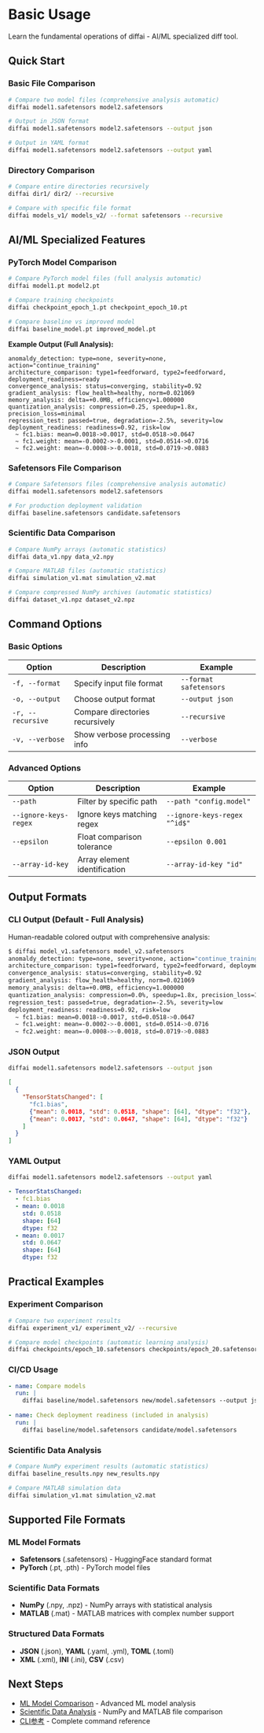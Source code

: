 # Basic Usage

Learn the fundamental operations of diffai - AI/ML specialized diff tool.

## Quick Start

### Basic File Comparison

```bash
# Compare two model files (comprehensive analysis automatic)
diffai model1.safetensors model2.safetensors

# Output in JSON format
diffai model1.safetensors model2.safetensors --output json

# Output in YAML format  
diffai model1.safetensors model2.safetensors --output yaml
```

### Directory Comparison

```bash
# Compare entire directories recursively
diffai dir1/ dir2/ --recursive

# Compare with specific file format
diffai models_v1/ models_v2/ --format safetensors --recursive
```

## AI/ML Specialized Features

### PyTorch Model Comparison

```bash
# Compare PyTorch model files (full analysis automatic)
diffai model1.pt model2.pt

# Compare training checkpoints  
diffai checkpoint_epoch_1.pt checkpoint_epoch_10.pt

# Compare baseline vs improved model
diffai baseline_model.pt improved_model.pt
```

**Example Output (Full Analysis):**
```
anomaldy_detection: type=none, severity=none, action="continue_training"
architecture_comparison: type1=feedforward, type2=feedforward, deployment_readiness=ready
convergence_analysis: status=converging, stability=0.92
gradient_analysis: flow_health=healthy, norm=0.021069
memory_analysis: delta=+0.0MB, efficiency=1.000000
quantization_analysis: compression=0.25, speedup=1.8x, precision_loss=minimal
regression_test: passed=true, degradation=-2.5%, severity=low
deployment_readiness: readiness=0.92, risk=low
  ~ fc1.bias: mean=0.0018->0.0017, std=0.0518->0.0647
  ~ fc1.weight: mean=-0.0002->-0.0001, std=0.0514->0.0716
  ~ fc2.weight: mean=-0.0008->-0.0018, std=0.0719->0.0883
```

### Safetensors File Comparison

```bash
# Compare Safetensors files (comprehensive analysis automatic)
diffai model1.safetensors model2.safetensors

# For production deployment validation
diffai baseline.safetensors candidate.safetensors
```

### Scientific Data Comparison

```bash
# Compare NumPy arrays (automatic statistics)
diffai data_v1.npy data_v2.npy

# Compare MATLAB files (automatic statistics)
diffai simulation_v1.mat simulation_v2.mat

# Compare compressed NumPy archives (automatic statistics)
diffai dataset_v1.npz dataset_v2.npz
```

## Command Options

### Basic Options

| Option | Description | Example |
|--------|-------------|---------|
| `-f, --format` | Specify input file format | `--format safetensors` |
| `-o, --output` | Choose output format | `--output json` |
| `-r, --recursive` | Compare directories recursively | `--recursive` |
| `-v, --verbose` | Show verbose processing info | `--verbose` |

### Advanced Options

| Option | Description | Example |
|--------|-------------|---------|
| `--path` | Filter by specific path | `--path "config.model"` |
| `--ignore-keys-regex` | Ignore keys matching regex | `--ignore-keys-regex "^id$"` |
| `--epsilon` | Float comparison tolerance | `--epsilon 0.001` |
| `--array-id-key` | Array element identification | `--array-id-key "id"` |

## Output Formats

### CLI Output (Default - Full Analysis)

Human-readable colored output with comprehensive analysis:

```bash
$ diffai model_v1.safetensors model_v2.safetensors
anomaldy_detection: type=none, severity=none, action="continue_training"
architecture_comparison: type1=feedforward, type2=feedforward, deployment_readiness=ready
convergence_analysis: status=converging, stability=0.92
gradient_analysis: flow_health=healthy, norm=0.021069
memory_analysis: delta=+0.0MB, efficiency=1.000000
quantization_analysis: compression=0.0%, speedup=1.8x, precision_loss=1.5%
regression_test: passed=true, degradation=-2.5%, severity=low
deployment_readiness: readiness=0.92, risk=low
  ~ fc1.bias: mean=0.0018->0.0017, std=0.0518->0.0647
  ~ fc1.weight: mean=-0.0002->-0.0001, std=0.0514->0.0716
  ~ fc2.weight: mean=-0.0008->-0.0018, std=0.0719->0.0883
```

### JSON Output

```bash
diffai model1.safetensors model2.safetensors --output json
```

```json
[
  {
    "TensorStatsChanged": [
      "fc1.bias",
      {"mean": 0.0018, "std": 0.0518, "shape": [64], "dtype": "f32"},
      {"mean": 0.0017, "std": 0.0647, "shape": [64], "dtype": "f32"}
    ]
  }
]
```

### YAML Output

```bash
diffai model1.safetensors model2.safetensors --output yaml
```

```yaml
- TensorStatsChanged:
  - fc1.bias
  - mean: 0.0018
    std: 0.0518
    shape: [64]
    dtype: f32
  - mean: 0.0017
    std: 0.0647
    shape: [64]
    dtype: f32
```


## Practical Examples

### Experiment Comparison

```bash
# Compare two experiment results
diffai experiment_v1/ experiment_v2/ --recursive

# Compare model checkpoints (automatic learning analysis)
diffai checkpoints/epoch_10.safetensors checkpoints/epoch_20.safetensors
```

### CI/CD Usage

```yaml
- name: Compare models
  run: |
    diffai baseline/model.safetensors new/model.safetensors --output json > model_diff.json
    
- name: Check deployment readiness (included in analysis)
  run: |
    diffai baseline/model.safetensors candidate/model.safetensors
```

### Scientific Data Analysis

```bash
# Compare NumPy experiment results (automatic statistics)
diffai baseline_results.npy new_results.npy

# Compare MATLAB simulation data
diffai simulation_v1.mat simulation_v2.mat
```

## Supported File Formats

### ML Model Formats
- **Safetensors** (.safetensors) - HuggingFace standard format
- **PyTorch** (.pt, .pth) - PyTorch model files

### Scientific Data Formats
- **NumPy** (.npy, .npz) - NumPy arrays with statistical analysis
- **MATLAB** (.mat) - MATLAB matrices with complex number support

### Structured Data Formats
- **JSON** (.json), **YAML** (.yaml, .yml), **TOML** (.toml)
- **XML** (.xml), **INI** (.ini), **CSV** (.csv)

## Next Steps

- [ML Model Comparison](ml-model-comparison_zh.md) - Advanced ML model analysis
- [Scientific Data Analysis](scientific-data_zh.md) - NumPy and MATLAB file comparison
- [CLI参考](../reference/cli-reference_zh.md) - Complete command reference

